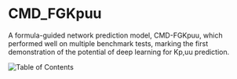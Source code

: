 # CMD_FGKpuu
A formula-guided network prediction model, CMD-FGKpuu, which performed well on multiple benchmark tests, marking the first demonstration of the potential of deep learning for Kp,uu prediction.

![Table of Contents](https://github.com/zyrlia1018/CMD_FGKpuu/raw/main/toc/toc.tif)
